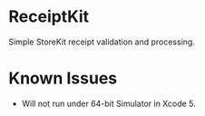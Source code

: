 ReceiptKit
==========

Simple StoreKit receipt validation and processing.

Known Issues
============

- Will not run under 64-bit Simulator in Xcode 5.
